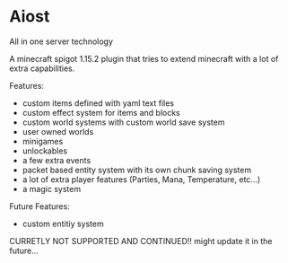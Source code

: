 # Aiost
 
All in one server technology

A minecraft spigot 1.15.2 plugin that tries to extend minecraft with a lot of extra capabilities.

Features:
- custom items defined with yaml text files
- custom effect system for items and blocks
- custom world systems with custom world save system
- user owned worlds
- minigames
- unlockables
- a few extra events
- packet based entity system with its own chunk saving system
- a lot of extra player features (Parties, Mana, Temperature, etc...)
- a magic system

Future Features:
- custom entitiy system

CURRETLY NOT SUPPORTED AND CONTINUED!!
might update it in the future...
